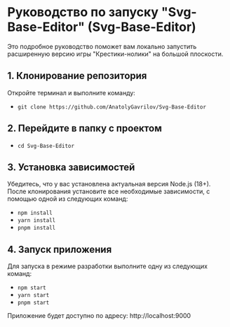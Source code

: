 # Руководство по запуску "Svg-Base-Editor" (Svg-Base-Editor)

Это подробное руководство поможет вам локально запустить расширенную версию игры "Крестики-нолики" на большой плоскости.

## 1. Клонирование репозитория

Откройте терминал и выполните команду:

- `git clone https://github.com/AnatolyGavrilov/Svg-Base-Editor`

## 2. Перейдите в папку с проектом

- `cd Svg-Base-Editor`

## 3. Установка зависимостей

Убедитесь, что у вас установлена актуальная версия Node.js (18+).  
После клонирования установите все необходимые зависимости, с помощью одной из следующих команд:

- `npm install`
- `yarn install`
- `pnpm install`

## 4. Запуск приложения

Для запуска в режиме разработки выполните одну из следующих команд:

- `npm start`
- `yarn start`
- `pnpm start`

Приложение будет доступно по адресу: http://localhost:9000
